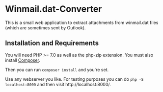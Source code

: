 # Winmail.dat-Converter
This is a small web application to extract attachments from winmail.dat files (which are sometimes sent by Outlook).

## Installation and Requirements
You will need PHP >= 7.0 as well as the php-zip extension. You must also install [Composer](https://getcomposer.org).

Then you can run `composer install` and you're set.

Use any webserver you like. For testing purposes you can do `php -S localhost:8000` and then visit http://localhost:8000/.
